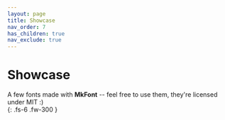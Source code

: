 ```yaml
---
layout: page
title: Showcase
nav_order: 7
has_children: true
nav_exclude: true
---
```


# Showcase
A few fonts made with **MkFont** -- feel free to use them, they're licensed under MIT :)    
{: .fs-6 .fw-300 }

